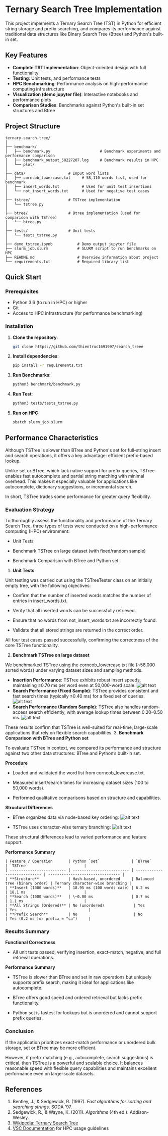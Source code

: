 # Ternary Search Tree Implementation

This project implements a Ternary Search Tree (TST) in Python for efficient string storage and prefix searching, and compares its performance against traditional data structures like Binary Search Tree (Btree) and Python's built-in set.

## Key Features

- **Complete TST Implementation**: Object-oriented design with full functionality
- **Testing**: Unit tests, and performance tests  
- **HPC Benchmarking**: Performance analysis on high-performance computing infrastructure
- **Visualization (demo jupyter file)**: Interactive notebooks and performance plots
- **Comparison Studies**: Benchmarks against Python's built-in set structures and Btree

## Project Structure

```
ternary-search-tree/
│
├── benchmark/              
│   ├── benchmark.py                      # Benchmark experiments and performance comparison
│   ├── benchmark_output_58227207.log     # Benchmark results in HPC
│   └── plot/
│
├── data/                   # Input word lists
│   ├── corncob_lowercase.txt     # 58,110 words list, used for benchmark
│   ├── insert_words.txt          # Used for unit test insertions
│   └── not_insert_words.txt      # Used for negative test cases
│
├── tstree/                 # TSTree implementation
│   └── tstree.py
│
├── btree/                  # Btree implementation (used for comparison with TSTree)
│   └── btree.py
│
├── tests/                  # Unit tests
│   └── tests_tstree.py
│
├── demo_tstree.ipynb           # Demo output jupyter file
├── slurm_job.slurm             # SLURM script to run benchmarks on HPC
├── README.md                   # Overview information about project
└── requirements.txt            # Required library list
```

## Quick Start

### Prerequisites

- Python 3.6 (to run in HPC) or higher
- Git
- Access to HPC infrastructure (for performance benchmarking)

### Installation

1. **Clone the repository**:
   ```bash
   git clone https://github.com/thientruc1691997/search_treee
   ```

2. **Install dependencies**:
   ```bash 
   pip install -r requirements.txt  
   ```

3. **Run Benchmarks**:
   ```bash
   python3 benchmark/benchmark.py
   ```
4. **Run Test**:
   ```bash
   python3 tests/tests_tstree.py
   ```
5. **Run on HPC**
   ```bash
   sbatch slurm_job.slurm
   ```

## Performance Characteristics

Although TSTree is slower than BTree and Python's set for full-string insert and search operations, it offers a key advantage: efficient prefix-based lookup.

Unlike set or BTree, which lack native support for prefix queries, TSTree enables fast autocomplete and partial string matching with minimal overhead. This makes it especially valuable for applications like autocomplete, dictionary suggestions, or incremental search.

In short, TSTree trades some performance for greater query flexibility.

### Evaluation Strategy
To thoroughly assess the functionality and performance of the Ternary Search Tree, three types of tests were conducted on a high-performance computing (HPC) environment:

- Unit Tests

- Benchmark TSTree on large dataset (with fixed/random sample)

- Benchmark Comparison with BTree and Python set

1. **Unit Tests**

Unit testing was carried out using the TSTreeTester class on an initially empty tree, with the following objectives:

- Confirm that the number of inserted words matches the number of entries in insert_words.txt.

- Verify that all inserted words can be successfully retrieved.

- Ensure that no words from not_insert_words.txt are incorrectly found.

- Validate that all stored strings are returned in the correct order.

All four test cases passed successfully, confirming the correctness of the core TSTree functionality.

2. **Benchmark TSTree on large dataset**

We benchmarked TSTree using the corncob_lowercase.txt file (~58,000 sorted words) under varying dataset sizes and sampling methods.

- **Insertion Performance**: TSTree exhibits robust insert speeds, maintaining ≤0.70 ms per word even at 50,000-word scale.
![alt text](benchmark/plot/image-4.png)
- **Search Performance (Fixed Sample)**: TSTree provides consistent and fast search times (typically ≤0.40 ms) for a fixed set of queries.
![alt text](benchmark/plot/image-3.png)
- **Search Performance (Random Sample)**: TSTree also handles random-access search efficiently, with average lookup times between 0.20–0.50 ms.
![alt text](benchmark/plot/image-2.png)

These results confirm that TSTree is well-suited for real-time, large-scale applications that rely on flexible search capabilities.
3. **Benchmark Comparison with BTree and Python set**

To evaluate TSTree in context, we compared its performance and structure against two other data structures: BTree and Python’s built-in set.

**Procedure**
- Loaded and validated the word list from corncob_lowercase.txt.

- Measured insert/search times for increasing dataset sizes (100 to 50,000 words).

- Performed qualitative comparisons based on structure and capabilities.

**Structural Differences**
- BTree organizes data via node-based key ordering:
![alt text](benchmark/plot/image-1.png)

- TSTree uses character-wise ternary branching:
![alt text](benchmark/plot/image.png)

These structural differences lead to varied performance and feature support.

**Performance Summary**
```
| Feature / Operation       | Python `set`              | `BTree`                      | `TSTree`                         |
| ------------------------- | ------------------------- | ---------------------------- | -------------------------------- |
| **Structure**             | Hash-based, unordered     | Balanced tree (binary order) | Ternary character-wise branching |
| **Insert (1000 words)**   | 18.95 ms (100 words case) | 6.2 ms                       | 18.1 ms                          |
| **Search (1000 words)**   | \~0.00 ms                 | 0.7 ms                       | 1.1 ms                           |
| **All Strings (Ordered)** | No (unordered)             | Yes                            | Yes                                |
| **Prefix Search**         | No                         | No                            | Yes (0.2 ms for prefix = "ca")     |
```
### Results Summary
**Functional Correctness**
- All unit tests passed, verifying insertion, exact-match, negative, and full retrieval operations.

**Performance Summary**
- TSTree is slower than BTree and set in raw operations but uniquely supports prefix search, making it ideal for applications like autocomplete.

- BTree offers good speed and ordered retrieval but lacks prefix functionality.

- Python set is fastest for lookups but is unordered and cannot support prefix queries.

### Conclusion
If the application prioritizes exact-match performance or unordered bulk storage, set or BTree may be more efficient.

However, if prefix matching (e.g., autocomplete, search suggestions) is critical, then TSTree is a powerful and scalable choice. It balances reasonable speed with flexible query capabilities and maintains excellent performance even on large-scale datasets.

## References

1. Bentley, J., & Sedgewick, R. (1997). *Fast algorithms for sorting and searching strings*. SODA '97.
2. Sedgewick, R., & Wayne, K. (2011). *Algorithms* (4th ed.). Addison-Wesley.
3. [Wikipedia: Ternary Search Tree](https://en.wikipedia.org/wiki/Ternary_search_tree)
4. [VSC Documentation](https://docs.vscentrum.be/) for HPC usage guidelines

